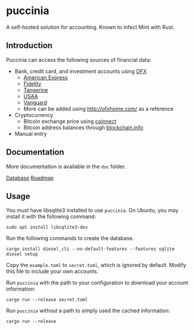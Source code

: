 # puccinia
A self-hosted solution for accounting. Known to infect Mint with Rust.

## Introduction
Puccinia can access the following sources of financial data:
- Bank, credit card, and investment accounts using [OFX](http://ofx.net/)
  - [American Express](https://www.americanexpress.com/)
  - [Fidelity](https://www.fidelity.com/)
  - [Tangerine](https://www.tangerine.ca/)
  - [USAA](https://www.usaa.com/)
  - [Vanguard](https://www.vanguard.com/)
  - More can be added using http://ofxhome.com/ as a reference
- Cryptocurrency
  - Bitcoin exchange price using [coinnect](https://github.com/hugues31/coinnect)
  - Bitcoin address balances through [blockchain.info](https://blockchain.info/api)
- Manual entry

## Documentation

More documentation is available in the `doc` folder.

[Database](./doc/database.md)
[Roadmap](./doc/roadmap.md)

## Usage

You must have libsqlite3 installed to use `puccinia`. On Ubuntu, you may install
it with the following command:

```
sudo apt install libsqlite3-dev
```

Run the following commands to create the database.

```
cargo install diesel_cli --no-default-features --features sqlite
diesel setup
```

Copy the `example.toml` to `secret.toml`, which is ignored by default. Modify
this file to include your own accounts.

Run `puccinia` with the path to your configuration to download your account
information:

```
cargo run --release secret.toml
```

Run `puccinia` without a path to simply used the cached information:

```
cargo run --release
```
